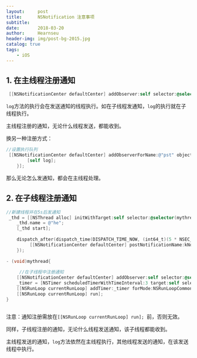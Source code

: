 ```yaml
---
layout:     post                   
title:      NSNotification 注意事项             
subtitle:   
date:       2018-03-20           
author:     Hearnseu                      
header-img: img/post-bg-2015.jpg    
catalog: true                       
tags:                              
    - iOS
---
```




## 1. 在主线程注册通知

```objective-c
 [[NSNotificationCenter defaultCenter] addObserver:self selector:@selector(log) name:@"pst" object:nil];
```
`log`方法的执行会在发送通知的线程执行。如在子线程发通知，`log`的执行就在子线程执行。

主线程注册的通知，无论什么线程发送，都能收到。

换另一种注册方式：

```objective-c
//设置执行队列
 [[NSNotificationCenter defaultCenter] addObserverForName:@"pst" object:nil queue:[NSOperationQueue mainQueue] usingBlock:^(NSNotification * _Nonnull note) {
        [self log];
    }];
```
那么无论怎么发通知，都会在主线程处理。

## 2. 在子线程注册通知

```objective-c
//新建线程并在5s后发通知
 _thd = [[NSThread alloc] initWithTarget:self selector:@selector(mythread) object:nil];
    _thd.name = @"he";
    [_thd start];
    
    dispatch_after(dispatch_time(DISPATCH_TIME_NOW, (int64_t)(5 * NSEC_PER_SEC)), dispatch_get_main_queue(), ^{
         [[NSNotificationCenter defaultCenter] postNotificationName:kNotificationName object:nil];
    });
   
- (void)mythread{
    
     //在子线程中注册通知
    [[NSNotificationCenter defaultCenter] addObserver:self selector:@selector(log) name:kNotificationName object:nil];
    _timer = [NSTimer scheduledTimerWithTimeInterval:3 target:self selector:@selector(say) userInfo:nil repeats:YES];
    [[NSRunLoop currentRunLoop] addTimer:_timer forMode:NSRunLoopCommonModes];
    [[NSRunLoop currentRunLoop] run];
}
    
```

注意：通知注册需放在`[[NSRunLoop currentRunLoop] run];
`前，否则无效。

同样，子线程注册的通知，无论什么线程发送通知，该子线程都能收到。

主线程发送的通知，`log`方法依然在主线程执行，其他线程发送的通知，在该发送线程中执行。



